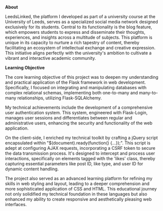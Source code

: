 **About**

LeedsLinked, the platform I developed as part of a university course at the University of Leeds, serves as a specialized social media network designed exclusively for its students. Central to its functionality is the blog feature, which empowers students to express and disseminate their thoughts, experiences, and insights across a multitude of subjects. This platform is unique in its capacity to nurture a rich tapestry of content, thereby facilitating an ecosystem of intellectual exchange and creative expression. This initiative aligns perfectly with the university's ambition to cultivate a vibrant and interactive academic community.

**Learning Objective**

The core learning objective of this project was to deepen my understanding and practical application of the Flask framework in web development. Specifically, I focused on integrating and manipulating databases with complex relational schemas, implementing both one-to-many and many-to-many relationships, utilizing Flask-SQLAlchemy.

My technical achievements include the development of a comprehensive user authentication system. This system, engineered with Flask-Login, manages user sessions and differentiates between regular and administrative users, enhancing the security and functionality of the web application.

On the client-side, I enriched my technical toolkit by crafting a jQuery script encapsulated within "$(document).ready(function() {...});". This script is adept at configuring AJAX requests, incorporating a CSRF token to secure the data transmission process. It's designed to intercept and process user interactions, specifically on elements tagged with the 'likes' class, thereby capturing essential parameters like post ID, like type, and user ID for dynamic content handling.

The project also served as an advanced learning platform for refining my skills in web styling and layout, leading to a deeper comprehension and more sophisticated application of CSS and HTML. This educational journey not only solidified my technical foundation in these languages but also enhanced my ability to create responsive and aesthetically pleasing web interfaces.
